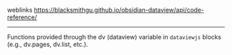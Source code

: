 weblinks https://blacksmithgu.github.io/obsidian-dataview/api/code-reference/
___
Functions provided through the dv (dataview) variable in `dataviewjs` blocks (e.g., dv.pages, dv.list, etc.).
